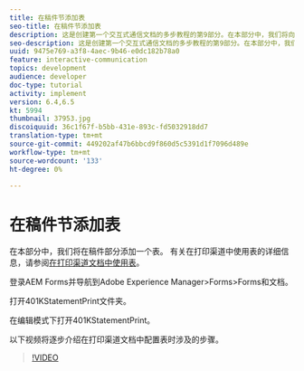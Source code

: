 ```yaml
---
title: 在稿件节添加表
seo-title: 在稿件节添加表
description: 这是创建第一个交互式通信文档的多步教程的第9部分。在本部分中，我们将向稿节添加一个表。
seo-description: 这是创建第一个交互式通信文档的多步教程的第9部分。在本部分中，我们将向稿节添加一个表。
uuid: 9475e769-a3f8-4aec-9b46-e0dc182b78a0
feature: interactive-communication
topics: development
audience: developer
doc-type: tutorial
activity: implement
version: 6.4,6.5
kt: 5994
thumbnail: 37953.jpg
discoiquuid: 36c1f67f-b5bb-431e-893c-fd5032918dd7
translation-type: tm+mt
source-git-commit: 449202af47b6bbcd9f860d5c5391d1f7096d489e
workflow-type: tm+mt
source-wordcount: '133'
ht-degree: 0%

---
```



# 在稿件节添加表

在本部分中，我们将在稿件部分添加一个表。
有关在打印渠道中使用表的详细信息，请参阅[在打印渠道文档中使用表](/help/forms/interactive-communications/table-in-print-channel-documents-video-use.md)。

登录AEM Forms并导航到Adobe Experience Manager>Forms>Forms和文档。

打开401KStatementPrint文件夹。

在编辑模式下打开401KStatementPrint。

以下视频将逐步介绍在打印渠道文档中配置表时涉及的步骤。

>[!VIDEO](https://video.tv.adobe.com/v/22387t1?quality=9&learn=on)

